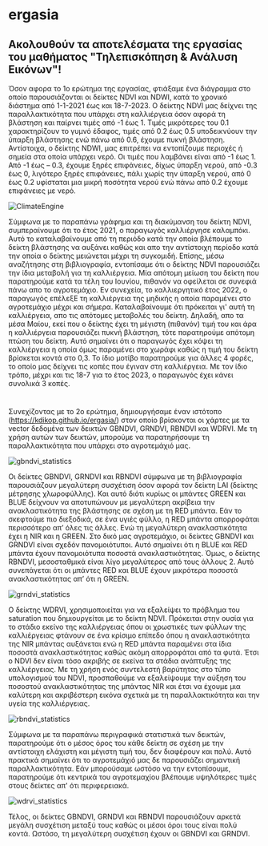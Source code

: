 # ergasia
## Ακολουθούν τα αποτελέσματα της εργασίας του μαθήματος "Τηλεπισκόπηση & Ανάλυση Εικόνων"!

Όσον αφορα το 1ο ερώτημα της εργασίας, φτιάξαμε ένα διάγραμμα στο οποίο παρουσιάζονται οι δείκτες NDVI και NDWI, κατά το χρονικό διάστημα από 1-1-2021 έως και 18-7-2023. Ο δείκτης NDVI μας δείχνει της παραλλακτικότητα που υπάρχει στη καλλιέργεια όσον αφορά τη βλάστηση και παίρνει τιμές από -1 έως 1. Τιμές μικρότερες του 0.1 χαρακτηρίζουν το γυμνό έδαφος, τιμές από 0.2 έως 0.5 υποδεικνύουν την ύπαρξη βλάστησης ενώ πάνω από 0.6, έχουμε πυκνή βλάστηση. Αντίστοιχα, ο δείκτης NDWI, μας επιτρέπει να εντοπίζουμε περιοχές ή σημεία στα οποία υπάρχει νερό. Οι τιμές που λαμβάνει είναι από -1 έως 1. Από -1 έως – 0.3, έχουμε ξηρές επιφάνειες, δίχως ύπαρξη νερού, από -0.3 έως 0, λιγότερο ξηρές επιφάνειες, πάλι χωρίς την ύπαρξη νερού, από 0 έως 0.2 υφίσταται μια μικρή ποσότητα νερού ενώ πάνω από 0.2 έχουμε επιφάνειες με νερό.

![ClimateEngine](https://github.com/kdikop/ergasia/assets/140097823/b41c1b1d-f4e3-4811-808b-ab30cb01a05f)

Σύμφωνα με το παραπάνω γράφημα και τη διακύμανση του δείκτη NDVI, συμπεραίνουμε ότι το έτος 2021, ο παραγωγός καλλιέργησε καλαμπόκι. Αυτό το καταλαβαίνουμε από τη περιόδο κατά την οποία βλέπουμε το δείκτη βλάστησης να αυξάνει καθώς και απο την αντίστοιχη περίοδο κατά την οποία ο δείκτης μειώνεται μέχρι τη συγκομιδή. Επίσης, μέσω αναζήτησης στη βιβλιογραφία, εντοπίσαμε ότι ο δείκτης NDVI παρουσιάζει την ίδια μεταβολή για τη καλλιέργεια. Μία απότομη μείωση του δείκτη που παρατηρούμε κατά τα τέλη του Ιουνίου, πιθανόν να οφείλεται σε συνεφιά πάνω απο το αγροτεμάχιο. Εν συνεχεία, το καλλιεργητικό έτος 2022, ο παραγωγός επέλεξΕ τη καλλιέργεια της μηδικής η οποία παραμένει στο αγροτεμάχιο μέχρι και σήμερα. Καταλαβαίνουμε ότι πρόκειται γι' αυτή τη καλλιέργεια, απο τις απότομες μεταβολές του δείκτη. Δηλαδή, απο τα μέσα Μαίου, εκεί που ο δείκτης έχει τη μέγιστη (πιθανόν) τιμή του και άρα η καλλιέργεια παρουσιάζει πυκνή βλάστηση, τότε παρατηρούμε απότομη πτώση του δείκτη. Αυτό σημαίνει ότι ο παραγωγός έχει κόψει τη καλλιέργεια η οποία όμως παραμένει στο χωράφι καθώς η τιμή του δείκτη βρίσκεται κοντά στο 0,3. Το ίδιο μοτίβο παρατηρούμε για άλλες 4 φορές, το οποίο μας δείχνει τις κοπές που έγιναν στη καλλιέργεια. Με τον ίδιο τρόπο, μέχρι και τις 18-7 για το έτος 2023, ο παραγωγός έχει κάνει συνολικά 3 κοπές. 

#

Συνεχίζοντας με το 2ο ερώτημα, δημιουργήσαμε έναν ιστότοπο (https://kdikop.github.io/ergasia/) στον οποίο βρίσκονται οι χάρτες με τα vector δεδομένα των δεικτών GBNDVI, GRNDVI, RBNDVI και WDRVI. Με τη χρήση αυτών των δεικτών, μπορούμε να παρατηρήσουμε τη παραλλακτικότητα που υπάρχει στο αγροτεμάχιό μας. 

![gbndvi_statistics](https://github.com/kdikop/ergasia/assets/140097823/42ac48e2-4abb-4f4e-8dd0-3d35f02dc5b7)

Οι δείκτες GBNDVI, GRNDVI και RBNDVI σύμφωνα με τη βιβλιογραφία παρουσιάζουν μεγαλύτερη συσχέτιση όσον αφορά τον δείκτη LAI (δείκτης μέτρησης χλωροφύλλης). Και αυτό διότι κυρίως οι μπάντες GREEN και BLUE δείχνουν να αποτυπώνουν με μεγαλύτερη ακρίβεια την ανακλαστικότητα της βλάστησης σε σχέση με τη RED μπάντα. Εάν το σκεφτούμε πιο διεξοδικά, σε ένα υγιές φύλλο, η RED μπάντα απορροφάται περισσότερο απ’ όλες τις άλλες. Ενώ τη μεγαλύτερη ανακλαστικότητα έχει η NIR και η GREEN. Στο δικό μας αγροτεμάχιο, οι δείκτες GBNDVI και GRNDVI είναι σχεδόν πανομοιότυποι. Αυτό σημαίνει ότι η BLUE και RED μπάντα έχουν πανομοιότυπα ποσοστά ανακλαστικότητας. Όμως, ο δείκτης RBNDVI, μεσοσταθμικά είναι λίγο μεγαλύτερος από τους άλλους 2. Αυτό συνεπάγεται ότι οι μπάντες RED και BLUE έχουν μικρότερα ποσοστά ανακλαστικότητας απ’ ότι η GREEN.

![grndvi_statistics](https://github.com/kdikop/ergasia/assets/140097823/4c686cb0-6f64-4481-a93f-9453f9072a77)

Ο δείκτης WDRVI, χρησιμοποιείται για να εξαλείψει το πρόβλημα του saturation που δημιουργείται με το δείκτη NDVI. Πρόκειται στην ουσία για το στάδιο εκείνο της καλλιέργειας όπου οι χρωστικές των φύλλων της καλλιέργειας φτάνουν σε ένα κρίσιμο επίπεδο όπου η ανακλαστικότητα της NIR μπάντας αυξάνεται ενώ η RED μπάντα παραμένει στα ίδια ποσοστά ανακλαστικότητας καθώς ακόμη απορροφάται από τα φυτά. Έτσι ο NDVI δεν είναι τόσο ακριβής σε εκείνα τα στάδια ανάπτυξης της καλλιέργειας. Με τη χρήση ενός συντελεστή βαρύτητας στο τύπο υπολογισμού του NDVI, προσπαθούμε να εξαλείψουμε την αύξηση του ποσοστού ανακλαστικότητας της μπάντας NIR και έτσι να έχουμε μια καλύτερη και ακριβέστερη εικόνα σχετικά με τη παραλλακτικότητα και την υγεία της καλλιέργειας.

![rbndvi_statistics](https://github.com/kdikop/ergasia/assets/140097823/a63bf0c9-c3f7-4988-98ec-dd772c674b3a)

Σύμφωνα με τα παραπάνω περιγραφικά στατιστικά των δεικτών, παρατηρούμε ότι ο μέσος όρος του κάθε δείκτη σε σχέση με την αντίστοιχη ελάχιστη και μέγιστη τιμή του, δεν διαφέρουν και πολύ. Αυτό πρακτικά σημαίνει ότι το αγροτεμάχιό μας δε παρουσιάζει σημαντική παραλλακτικότητα. Εάν μπορούσαμε ωστόσο να την εντοπίσουμε, παρατηρούμε ότι κεντρικά του αγροτεμαχίου βλέπουμε υψηλότερες τιμές στους δείκτες απ' ότι περιφερειακά. 

![wdrvi_statistics](https://github.com/kdikop/ergasia/assets/140097823/84f67d20-de49-40eb-b981-e0ee693a60ef)

Τέλος, οι δείκτες GBNDVI, GRNDVI και RBNDVI παρουσιάζουν αρκετά μεγάλη συσχέτιση μεταξύ τους καθώς οι μέσοι όροι τους είναι πολύ κοντά. Ωστόσο, τη μεγαλύτερη συσχέτιση έχουν οι GBNDVI και GRNDVI.
